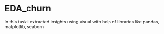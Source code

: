 # EDA_churn
In this task i extracted insights using visual with help of libraries like pandas, matplotlib, seaborn 
